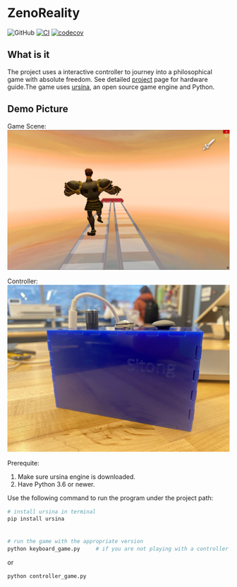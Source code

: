 # ZenoReality

![GitHub](https://img.shields.io/github/license/sitongfX/ZenoReality)
[![CI](https://github.com/sitongfX/ZenoReality/actions/workflows/main.yml/badge.svg?branch=main)](https://github.com/sitongfX/ZenoReality/actions/workflows/main.yml)
[![codecov](https://codecov.io/gh/sitongfX/ZenoReality/branch/main/graph/badge.svg?token=5CVVR0707X)](https://codecov.io/gh/sitongfX/ZenoReality)

## What is it
The project uses a interactive controller to journey into a philosophical game with absolute freedom. See detailed [project](https://water-honeydew-380.notion.site/Zeno-s-Reality-82fa3e4c468e4e0d86211cccd4c22275) page for hardware guide.The game uses [ursina](https://www.ursinaengine.org/), an open source game engine and Python.


## Demo Picture
Game Scene: 
![game](game.png)

Controller:
![controller](controller.jpg)


Prerequite:
1. Make sure ursina engine is downloaded.
2. Have Python 3.6 or newer.

Use the following command to run the program under the project path:

``` bash
# install ursina in terminal
pip install ursina


# run the game with the appropriate version
python keyboard_game.py     # if you are not playing with a controller
```
or 

``` bash
python controller_game.py
```
